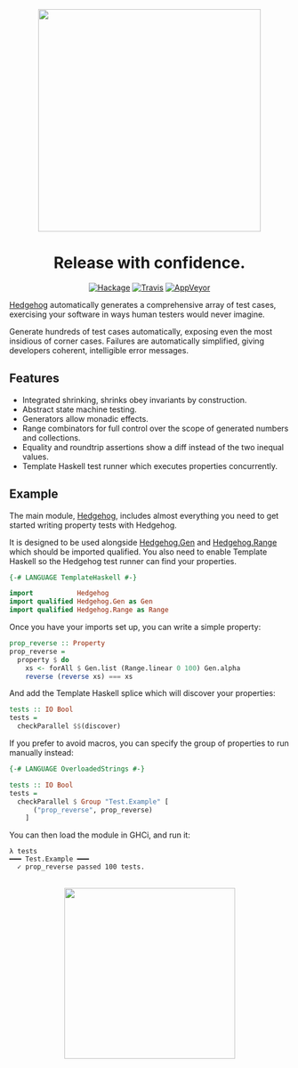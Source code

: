 <!--
Apologies to those who are able to read this. Unfortunately, Hackage
doesn't seem to render the HTML portion of the markdown spec so you may
be better off paying us a visit on GitHub instead:
https://github.com/hedgehogqa/haskell-hedgehog
-->

<div align="center">

<img width="400" src="https://github.com/hedgehogqa/haskell-hedgehog/raw/master/img/hedgehog-text-logo.png" />

# Release with confidence.

[![Hackage][hackage-shield]][hackage] [![Travis][travis-shield]][travis] [![AppVeyor][appveyor-shield]][appveyor]

<div align="left">

[Hedgehog](http://hedgehog.qa/) automatically generates a comprehensive array of test cases, exercising your software in ways human testers would never imagine.

Generate hundreds of test cases automatically, exposing even the most insidious of corner cases. Failures are automatically simplified, giving developers coherent, intelligible error messages.

## Features

- Integrated shrinking, shrinks obey invariants by construction.
- Abstract state machine testing.
- Generators allow monadic effects.
- Range combinators for full control over the scope of generated numbers and collections.
- Equality and roundtrip assertions show a diff instead of the two inequal values.
- Template Haskell test runner which executes properties concurrently.

## Example

The main module, [Hedgehog][haddock-hedgehog], includes almost
everything you need to get started writing property tests with Hedgehog.

It is designed to be used alongside [Hedgehog.Gen][haddock-hedgehog-gen]
and [Hedgehog.Range][haddock-hedgehog-range] which should be imported
qualified. You also need to enable Template Haskell so the Hedgehog test
runner can find your properties.


```hs
{-# LANGUAGE TemplateHaskell #-}

import           Hedgehog
import qualified Hedgehog.Gen as Gen
import qualified Hedgehog.Range as Range
```

Once you have your imports set up, you can write a simple property:

```hs
prop_reverse :: Property
prop_reverse =
  property $ do
    xs <- forAll $ Gen.list (Range.linear 0 100) Gen.alpha
    reverse (reverse xs) === xs
```

And add the Template Haskell splice which will discover your properties:

```hs
tests :: IO Bool
tests =
  checkParallel $$(discover)
```

If you prefer to avoid macros, you can specify the group of properties
to run manually instead:

```hs
{-# LANGUAGE OverloadedStrings #-}

tests :: IO Bool
tests =
  checkParallel $ Group "Test.Example" [
      ("prop_reverse", prop_reverse)
    ]
```

You can then load the module in GHCi, and run it:

```
λ tests
━━━ Test.Example ━━━
  ✓ prop_reverse passed 100 tests.

```

<div align="center">
<br />
<img width="307" src="https://github.com/hedgehogqa/haskell-hedgehog/raw/master/img/hedgehog-logo-grey.png" />

 [hackage]: http://hackage.haskell.org/package/hedgehog
 [hackage-shield]: https://img.shields.io/badge/hackage-v1.0.1-blue.svg

 [travis]: https://travis-ci.org/hedgehogqa/haskell-hedgehog
 [travis-shield]: https://travis-ci.org/hedgehogqa/haskell-hedgehog.svg?branch=master

 [appveyor]: https://ci.appveyor.com/project/hedgehogqa/haskell-hedgehog
 [appveyor-shield]: https://ci.appveyor.com/api/projects/status/o4rlstbc80sum3on/branch/master?svg=true

 [haddock-hedgehog]: http://hackage.haskell.org/package/hedgehog/docs/Hedgehog.html
 [haddock-hedgehog-gen]: http://hackage.haskell.org/package/hedgehog/docs/Hedgehog-Gen.html
 [haddock-hedgehog-range]: http://hackage.haskell.org/package/hedgehog/docs/Hedgehog-Range.html
